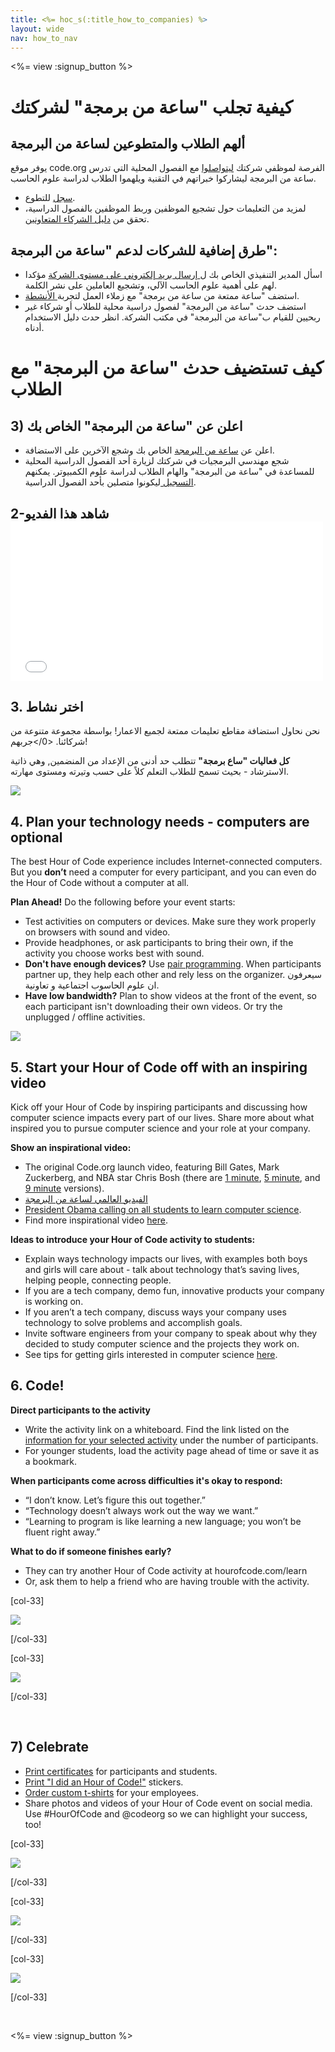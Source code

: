 ```yaml
---
title: <%= hoc_s(:title_how_to_companies) %>
layout: wide
nav: how_to_nav
---
```

<%= view :signup_button %>

# كيفية تجلب "ساعة من برمجة" لشركتك

## ألهم الطلاب والمتطوعين لساعة من البرمجة

يوفر موقع code.org الفرصة لموظفي شركتك [ليتواصلوا](<%= resolve_url('https://code.org/volunteer') %>) مع الفصول المحلية التي تدرس ساعة من البرمجة ليشاركوا خبراتهم في التقنية ويلهموا الطلاب لدراسة علوم الحاسب.

- [سجل](<%= resolve_url('https://code.org/volunteer') %>) للتطوع.
- لمزيد من التعليمات حول تشجيع الموظفين وربط الموظفين بالفصول الدراسية، تحقق من [دليل الشركاء المتعاونين](<%= localized_file('/files/hoc-corporate-toolkit.pdf') %>).

## طرق إضافية للشركات لدعم "ساعة من البرمجة":

- اسأل المدير التنفيذي الخاص بك ل[ إرسال بريد إلكتروني على مستوى الشركة](<%= resolve_url('/promote/resources#sample-emails') %>) مؤكدا لهم على أهمية علوم الحاسب الآلي، وتشجيع العاملين على نشر الكلمة. 
- استضف "ساعة ممتعة من ساعة من برمجة" مع زملاء العمل لتجربة[ الأنشطة](<%= resolve_url('/learn') %>).
- استضف حدث "ساعة من البرمجة" لفصول دراسية محلية للطلاب أو شركاء غير ربحيين للقيام ب"ساعة من البرمجة" في مكتب الشركة. انظر حدث دليل الاستخدام أدناه.

# كيف تستضيف حدث "ساعة من البرمجة" مع الطلاب

## 3) اعلن عن "ساعة من البرمجة" الخاص بك

- اعلن عن [ ساعة من البرمجة](<%= resolve_url('/promote') %>) الخاص بك وشجع الآخرين على الاستضافة.
- شجع مهندسي البرمجيات في شركتك لزيارة أحد الفصول الدراسية المحلية للمساعدة في "ساعة من البرمجة" والهام الطلاب لدراسة علوم الكمبيوتر. يمكنهم [ التسجيل ](<%= resolve_url('https://code.org/volunteer/engineer') %>) ليكونوا متصلين بأحد الفصول الدراسية.

## 2-شاهد هذا الفديو <iframe width="500" height="255" src="//www.youtube.com/embed/SrnvvWDm73k" frameborder="0" allowfullscreen mark="crwd-mark"></iframe> 

## 3. اختر نشاط

نحن نحاول استضافة مقاطع تعليمات ممتعة لجميع الاعمار! بواسطة مجموعة متنوعة من شركائنا. <0/>جربهم!</p> 

**كل فعاليات "ساع برمجة"** تتطلب حد أدنى من الإعداد من المنضمين, وهي ذاتية الاسترشاد - بحيث تسمح للطلاب التعلم كلاً على حسب وتيرته ومستوى مهارته.

[![](/images/fit-700/tutorials.png)](<%= resolve_url('/learn') %>)

## 4. Plan your technology needs - computers are optional

The best Hour of Code experience includes Internet-connected computers. But you **don’t** need a computer for every participant, and you can even do the Hour of Code without a computer at all.

**Plan Ahead!** Do the following before your event starts:

- Test activities on computers or devices. Make sure they work properly on browsers with sound and video.
- Provide headphones, or ask participants to bring their own, if the activity you choose works best with sound.
- **Don't have enough devices?** Use [pair programming](https://www.youtube.com/watch?v=vgkahOzFH2Q). When participants partner up, they help each other and rely less on the organizer. سيعرفون ان علوم الحاسوب اجتماعية و تعاونية.
- **Have low bandwidth?** Plan to show videos at the front of the event, so each participant isn't downloading their own videos. Or try the unplugged / offline activities.

<img src="/images/fit-350/group_ipad.jpg" />

## 5. Start your Hour of Code off with an inspiring video

Kick off your Hour of Code by inspiring participants and discussing how computer science impacts every part of our lives. Share more about what inspired you to pursue computer science and your role at your company.

**Show an inspirational video:**

- The original Code.org launch video, featuring Bill Gates, Mark Zuckerberg, and NBA star Chris Bosh (there are [1 minute](https://www.youtube.com/watch?v=qYZF6oIZtfc), [5 minute](https://www.youtube.com/watch?v=nKIu9yen5nc), and [9 minute](https://www.youtube.com/watch?v=dU1xS07N-FA) versions).
- [الفيديو العالمي لساعة من البرمجة ](https://www.youtube.com/watch?v=KsOIlDT145A)
- [President Obama calling on all students to learn computer science](https://www.youtube.com/watch?v=6XvmhE1J9PY).
- Find more inspirational video [here](https://www.youtube.com/playlist?list=PLzdnOPI1iJNfpD8i4Sx7U0y2MccnrNZuP).

**Ideas to introduce your Hour of Code activity to students:**

- Explain ways technology impacts our lives, with examples both boys and girls will care about - talk about technology that’s saving lives, helping people, connecting people. 
- If you are a tech company, demo fun, innovative products your company is working on.
- If you aren’t a tech company, discuss ways your company uses technology to solve problems and accomplish goals.
- Invite software engineers from your company to speak about why they decided to study computer science and the projects they work on.
- See tips for getting girls interested in computer science [here](<%= resolve_url('https://code.org/girls') %>).

## 6. Code!

**Direct participants to the activity**

- Write the activity link on a whiteboard. Find the link listed on the [information for your selected activity](<%= resolve_url('/learn') %>) under the number of participants.
- For younger students, load the activity page ahead of time or save it as a bookmark.

**When participants come across difficulties it's okay to respond:**

- “I don’t know. Let’s figure this out together.”
- “Technology doesn’t always work out the way we want.”
- “Learning to program is like learning a new language; you won’t be fluent right away.”

**What to do if someone finishes early?**

- They can try another Hour of Code activity at hourofcode.com/learn
- Or, ask them to help a friend who are having trouble with the activity.

[col-33]

![](/images/fit-250/highschoolgirls.jpeg)

[/col-33]

[col-33]

![](/images/fit-300/group_ar.jpg)

[/col-33]

<p style="clear:both">&nbsp;</p>

## 7) Celebrate

- [Print certificates](<%= resolve_url('https://code.org/certificates') %>) for participants and students.
- [Print "I did an Hour of Code!"](<%= resolve_url('/promote/resources#stickers') %>) stickers.
- [Order custom t-shirts](http://blog.code.org/post/132608499493/hour-of-code-shirts-and-more) for your employees.
- Share photos and videos of your Hour of Code event on social media. Use #HourOfCode and @codeorg so we can highlight your success, too!

[col-33]

![](/images/fit-250/celebrate2.jpeg)

[/col-33]

[col-33]

![](/images/fit-260/highlight-certificates.jpg)

[/col-33]

[col-33]

![](/images/fit-300/boy-certificate.jpg)

[/col-33]

<p style="clear:both">&nbsp;</p>

<%= view :signup_button %>
